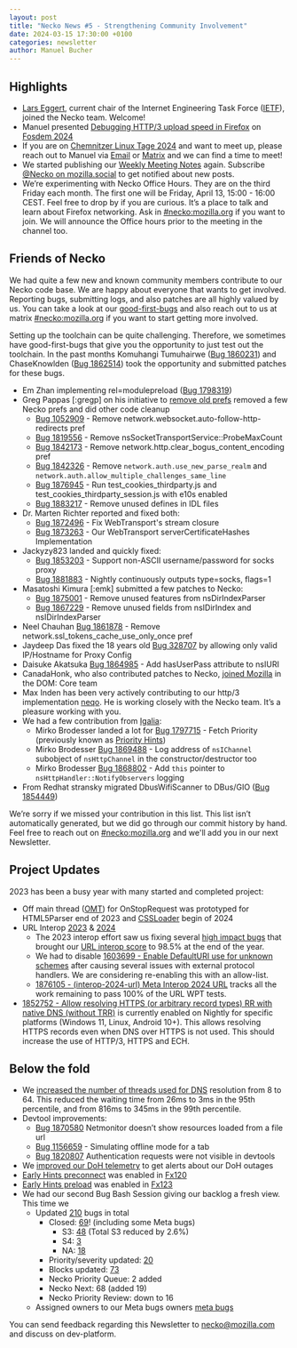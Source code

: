 ```yaml
---
layout: post
title: "Necko News #5 - Strengthening Community Involvement"
date: 2024-03-15 17:30:00 +0100
categories: newsletter
author: Manuel Bucher
---
```


## Highlights

* [Lars Eggert](https://www.eggert.org/), current chair of the Internet Engineering Task Force ([IETF](https://www.ietf.org/)), joined the Necko team. Welcome!
* Manuel presented [Debugging HTTP/3 upload speed in Firefox](https://fosdem.org/2024/schedule/event/fosdem-2024-1873-debugging-http-3-upload-speed-in-firefox/) on [Fosdem 2024](https://fosdem.org/2024/)
* If you are on [Chemnitzer Linux Tage 2024](https://chemnitzer.linux-tage.de/2023/en/) and want to meet up, please reach out to Manuel via [Email](mailto:manuel@mozilla.com) or [Matrix](https://matrix.to/#/@manuel:mozilla.org) and we can find a time to meet!
* We started publishing our [Weekly Meeting Notes](https://mozilla-necko.github.io/meeting-notes/) again. Subscribe [@Necko on mozilla.social](https://mozilla.social/@necko/) to get notified about new posts.
* We’re experimenting with Necko Office Hours. They are on the third Friday each month. The first one will be Friday, April 13, 15:00 - 16:00 CEST. Feel free to drop by if you are curious. It’s a place to talk and learn about Firefox networking. Ask in [#necko:mozilla.org](https://matrix.to/#/#necko:mozilla.org) if you want to join. We will announce the Office hours prior to the meeting in the channel too.

## Friends of Necko

We had quite a few new and known community members contribute to our Necko code base. We are happy about everyone that wants to get involved. Reporting bugs, submitting logs, and also patches are all highly valued by us. You can take a look at our [good-first-bugs](https://bugzilla.mozilla.org/buglist.cgi?component=DOM:%20Networking&component=Networking&component=Networking:%20Cache&component=Networking:%20Cookies&component=Networking:%20DNS&component=Networking:%20File&component=Networking:%20Proxy&component=Networking:%20HTTP&component=Networking:%20JAR&component=Networking:%20WebSockets&keywords=good-first-bug,%20&keywords_type=allwords&product=Core&resolution=---&order=Bug%20Number%20DESC) and also reach out to us at matrix [#necko:mozilla.org](https://matrix.to/#/#necko:mozilla.org) if you want to start getting more involved.

Setting up the toolchain can be quite challenging. Therefore, we sometimes have good-first-bugs that give you the opportunity to just test out the toolchain. In the past months Komuhangi Tumuhairwe ([Bug 1860231](https://bugzilla.mozilla.org/show_bug.cgi?id=1860231)) and ChaseKnowlden ([Bug 1862514](https://bugzilla.mozilla.org/show_bug.cgi?id=1862514)) took the opportunity and submitted patches for these bugs.

* Em Zhan implementing rel=modulepreload ([Bug 1798319](https://bugzilla.mozilla.org/show_bug.cgi?id=1798319))
* Greg Pappas [:gregp] on his initiative to [remove old prefs](https://bugzilla.mozilla.org/show_bug.cgi?id=1773039) removed a few Necko prefs and did other code cleanup
    * [Bug 1052909](https://bugzilla.mozilla.org/show_bug.cgi?id=1052909) - Remove network.websocket.auto-follow-http-redirects pref
    * [Bug 1819556](https://bugzilla.mozilla.org/show_bug.cgi?id=1819556) - Remove nsSocketTransportService::ProbeMaxCount
    * [Bug 1842173](https://bugzilla.mozilla.org/show_bug.cgi?id=1842173) - Remove network.http.clear_bogus_content_encoding pref
    * [Bug 1842326](https://bugzilla.mozilla.org/show_bug.cgi?id=1842326) - Remove `network.auth.use_new_parse_realm` and `network.auth.allow_multiple_challenges_same_line`
    * [Bug 1876945](https://bugzilla.mozilla.org/show_bug.cgi?id=1876945) - Run test_cookies_thirdparty.js and test_cookies_thirdparty_session.js with e10s enabled
    * [Bug 1883217](https://bugzilla.mozilla.org/show_bug.cgi?id=1883217) - Remove unused defines in IDL files
* Dr. Marten Richter reported and fixed both: 
    * [Bug 1872496](https://bugzilla.mozilla.org/show_bug.cgi?id=1872496) - Fix WebTransport's stream closure
    * [Bug 1873263](https://bugzilla.mozilla.org/show_bug.cgi?id=1873263) - Our WebTransport serverCertificateHashes Implementation
* Jackyzy823 landed and quickly fixed:
    * [Bug 1853203](https://bugzilla.mozilla.org/show_bug.cgi?id=1853203) - Support non-ASCII username/password for socks proxy
    * [Bug 1881883](https://bugzilla.mozilla.org/show_bug.cgi?id=1881883) - Nightly continuously outputs type=socks, flags=1
* Masatoshi Kimura [:emk] submitted a few patches to Necko:
    * [Bug 1875001](https://bugzilla.mozilla.org/show_bug.cgi?id=1875001) - Remove unused features from nsDirIndexParser
    * [Bug 1867229](https://bugzilla.mozilla.org/show_bug.cgi?id=1867229) - Remove unused fields from nsIDirIndex and nsIDirIndexParser
* Neel Chauhan [Bug 1861878](https://bugzilla.mozilla.org/show_bug.cgi?id=1861878) - Remove network.ssl_tokens_cache_use_only_once pref
* Jaydeep Das fixed the 18 years old [Bug 328707](https://bugzilla.mozilla.org/show_bug.cgi?id=328707) by allowing only valid IP/Hostname for Proxy Config
* Daisuke Akatsuka [Bug 1864985](https://bugzilla.mozilla.org/show_bug.cgi?id=1864985) - Add hasUserPass attribute to nsIURI
* CanadaHonk, who also contributed patches to Necko, [joined Mozilla](https://goose.icu/joining-mozilla/) in the DOM: Core team
* Max Inden has been very actively contributing to our http/3 implementation [neqo](https://github.com/mozilla/neqo/pulls?q=is%3Apr+author%3Amxinden). He is working closely with the Necko team. It’s a pleasure working with you.
* We had a few contribution from [Igalia](https://en.wikipedia.org/wiki/Igalia):
    * Mirko Brodesser landed a lot for [Bug 1797715](https://bugzilla.mozilla.org/show_bug.cgi?id=1797715) - Fetch Priority (previously known as [Priority Hints](https://wicg.github.io/priority-hints/))
    * Mirko Brodesser [Bug 1869488](https://bugzilla.mozilla.org/show_bug.cgi?id=1869488) - Log address of `nsIChannel` subobject of `nsHttpChannel` in the constructor/destructor too
    * Mirko Brodesser [Bug 1868802](https://bugzilla.mozilla.org/show_bug.cgi?id=1868802) - Add `this` pointer to `nsHttpHandler::NotifyObservers` logging
* From Redhat stransky migrated DbusWifiScanner to DBus/GIO ([Bug 1854449](https://bugzilla.mozilla.org/show_bug.cgi?id=1854449))

We’re sorry if we missed your contribution in this list. This list isn’t automatically generated, but we did go through our commit history by hand. Feel free to reach out on [#necko:mozilla.org](https://matrix.to/#/#necko:mozilla.org) and we'll add you in our next Newsletter.

## Project Updates

2023 has been a busy year with many started and completed project:

* Off main thread ([OMT](http://bugzilla.mozilla.org/show_bug.cgi?id=1528285)) for OnStopRequest was prototyped for HTML5Parser end of 2023 and [CSSLoader](https://bugzilla.mozilla.org/show_bug.cgi?id=1864817) begin of 2024
* URL Interop [2023](https://bugzilla.mozilla.org/show_bug.cgi?id=1815647) & [2024](https://bugzilla.mozilla.org/show_bug.cgi?id=1876105)
    * The 2023 interop effort saw us fixing several [high impact bugs](https://bugzilla.mozilla.org/show_bug.cgi?id=1815647) that brought our [URL interop score](https://wpt.fyi/interop-2023?feature=interop-2023-url) to 98.5% at the end of the year.
    * We had to disable [1603699 - Enable DefaultURI use for unknown schemes](https://bugzilla.mozilla.org/show_bug.cgi?id=1603699) after causing several issues with external protocol handlers. We are considering re-enabling this with an allow-list.
    * [1876105 - (interop-2024-url) Meta Interop 2024 URL](https://bugzilla.mozilla.org/show_bug.cgi?id=1876105) tracks all the work remaining to pass 100% of the URL WPT tests.
* [1852752 - Allow resolving HTTPS (or arbitrary record types) RR with native DNS (without TRR)](https://bugzilla.mozilla.org/show_bug.cgi?id=1852752) is currently enabled on Nightly for specific platforms (Windows 11, Linux, Android 10+). This allows resolving HTTPS records even when DNS over HTTPS is not used. This should increase the use of HTTP/3, HTTPS and ECH. 

## Below the fold

* We [increased the number of threads used for DNS](https://bugzilla.mozilla.org/show_bug.cgi?id=1753979) resolution from 8 to 64. This reduced the waiting time from 26ms to 3ms in the 95th percentile, and from 816ms to 345ms in the 99th percentile.
* Devtool improvements:
    * [Bug 1870580](https://bugzilla.mozilla.org/show_bug.cgi?id=1870580) Netmonitor doesn’t show resources loaded from a file url
    * [Bug 1156659](https://bugzilla.mozilla.org/show_bug.cgi?id=1156659) - Simulating offline mode for a tab
    * [Bug 1820807](https://bugzilla.mozilla.org/show_bug.cgi?id=1820807) Authentication requests were not visible in devtools
* We [improved our DoH telemetry](https://bugzilla.mozilla.org/show_bug.cgi?id=1784257) to get alerts about our DoH outages
* [Early Hints preconnect](https://bugzilla.mozilla.org/show_bug.cgi?id=1858712) was enabled in [Fx120](https://whattrainisitnow.com/release/?version=120)
* [Early Hints preload](https://bugzilla.mozilla.org/show_bug.cgi?id=1874445) was enabled in [Fx123](https://whattrainisitnow.com/release/?version=123)
* We had our second Bug Bash Session giving our backlog a fresh view. This time we
    * Updated [210](https://bugzilla.mozilla.org/buglist.cgi?chfieldfrom=2024-02-23&component=DOM%3A%20Networking&component=Networking&component=Networking%3A%20Cache&component=Networking%3A%20Cookies&component=Networking%3A%20DNS&component=Networking%3A%20File&component=Networking%3A%20HTTP&component=Networking%3A%20JAR&component=Networking%3A%20Proxy&component=Networking%3A%20WebSockets&chfieldto=2024-02-24&query_format=advanced&product=Core&list_id=16913244&classification=Client%20Software&classification=Developer%20Infrastructure&classification=Components&classification=Server%20Software&classification=Other) bugs in total
        * Closed: [69](https://bugzilla.mozilla.org/buglist.cgi?chfield=cf_last_resolved&chfieldfrom=2024-02-23&product=Core&classification=Client%20Software&classification=Developer%20Infrastructure&classification=Components&classification=Server%20Software&classification=Other&component=DOM%3A%20Networking&component=Networking&component=Networking%3A%20Cache&component=Networking%3A%20Cookies&component=Networking%3A%20DNS&component=Networking%3A%20File&component=Networking%3A%20HTTP&component=Networking%3A%20JAR&component=Networking%3A%20Proxy&component=Networking%3A%20WebSockets&list_id=16913246&query_format=advanced&chfieldto=2024-02-24)! (including some Meta bugs)
            * S3: [48](https://bugzilla.mozilla.org/buglist.cgi?bug_severity=S3&chfieldfrom=2024-02-23&query_format=advanced&list_id=16913480&chfield=cf_last_resolved&component=DOM%3A%20Networking&component=Networking&component=Networking%3A%20Cache&component=Networking%3A%20Cookies&component=Networking%3A%20DNS&component=Networking%3A%20File&component=Networking%3A%20HTTP&component=Networking%3A%20JAR&component=Networking%3A%20Proxy&component=Networking%3A%20WebSockets&product=Core&classification=Client%20Software&classification=Developer%20Infrastructure&classification=Components&classification=Server%20Software&classification=Other&chfieldto=2024-02-24) (Total S3 reduced by 2.6%)
            * S4: [3](https://bugzilla.mozilla.org/buglist.cgi?chfieldto=2024-02-24&list_id=16913481&classification=Client%20Software&classification=Developer%20Infrastructure&classification=Components&classification=Server%20Software&classification=Other&chfield=cf_last_resolved&bug_severity=S4&query_format=advanced&component=DOM%3A%20Networking&component=Networking&component=Networking%3A%20Cache&component=Networking%3A%20Cookies&component=Networking%3A%20DNS&component=Networking%3A%20File&component=Networking%3A%20HTTP&component=Networking%3A%20JAR&component=Networking%3A%20Proxy&component=Networking%3A%20WebSockets&chfieldfrom=2024-02-23&product=Core)
            * NA: [18](https://bugzilla.mozilla.org/buglist.cgi?query_format=advanced&chfieldfrom=2024-02-23&chfield=cf_last_resolved&list_id=16913484&bug_severity=N%2FA&chfieldto=2024-02-24&classification=Client%20Software&classification=Developer%20Infrastructure&classification=Components&classification=Server%20Software&classification=Other&product=Core&component=DOM%3A%20Networking&component=Networking&component=Networking%3A%20Cache&component=Networking%3A%20Cookies&component=Networking%3A%20DNS&component=Networking%3A%20File&component=Networking%3A%20HTTP&component=Networking%3A%20JAR&component=Networking%3A%20Proxy&component=Networking%3A%20WebSockets)
        * Priority/severity updated: [20](https://bugzilla.mozilla.org/buglist.cgi?product=Core&classification=Client%20Software&classification=Developer%20Infrastructure&classification=Components&classification=Server%20Software&classification=Other&chfieldto=2024-02-24&component=DOM%3A%20Networking&component=Networking&component=Networking%3A%20Cache&component=Networking%3A%20Cookies&component=Networking%3A%20DNS&component=Networking%3A%20File&component=Networking%3A%20HTTP&component=Networking%3A%20JAR&component=Networking%3A%20Proxy&component=Networking%3A%20WebSockets&chfield=priority&chfield=bug_severity&list_id=16913252&query_format=advanced&chfieldfrom=2024-02-23)
        * Blocks updated: [73](https://bugzilla.mozilla.org/buglist.cgi?query_format=advanced&chfieldfrom=2024-02-23&chfield=blocked&list_id=16913464&product=Core&classification=Client%20Software&classification=Developer%20Infrastructure&classification=Components&classification=Server%20Software&classification=Other&chfieldto=2024-02-24&component=DOM%3A%20Networking&component=Networking&component=Networking%3A%20Cache&component=Networking%3A%20Cookies&component=Networking%3A%20DNS&component=Networking%3A%20File&component=Networking%3A%20HTTP&component=Networking%3A%20JAR&component=Networking%3A%20Proxy&component=Networking%3A%20WebSockets)
        * Necko Priority Queue: 2 added 
        * Necko Next: 68 (added 19)
        * Necko Priority Review: down to 16
    * Assigned owners to our Meta bugs owners [meta bugs](https://bugzilla.mozilla.org/buglist.cgi?list_id=16940437&product=Core&keywords_type=allwords&resolution=---&query_format=advanced&bug_status=UNCONFIRMED&bug_status=NEW&bug_status=ASSIGNED&bug_status=REOPENED&keywords=meta&component=DOM%3A%20Networking&component=Networking&component=Networking%3A%20Cache&component=Networking%3A%20Cookies&component=Networking%3A%20DNS&component=Networking%3A%20File&component=Networking%3A%20HTTP&component=Networking%3A%20JAR&component=Networking%3A%20Proxy&component=Networking%3A%20WebSockets&classification=Client%20Software&classification=Developer%20Infrastructure&classification=Components&classification=Server%20Software&classification=Other)

You can send feedback regarding this Newsletter to [necko@mozilla.com](mailto:necko@mozilla.com) and discuss on dev-platform.

